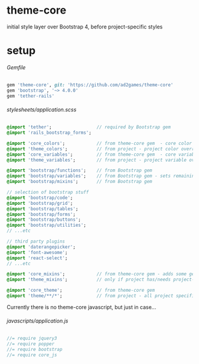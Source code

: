 # theme-core
initial style layer over Bootstrap 4, before project-specific styles

# setup
###### Gemfile
```ruby
gem 'theme-core', git: 'https://github.com/ad2games/theme-core'
gem 'bootstrap', '~> 4.0.0'
gem 'tether-rails'
```

###### stylesheets/application.scss
```sass
@import 'tether';                 // required by Bootstrap gem
@import 'rails_bootstrap_forms';

@import 'core_colors';            // from theme-core gem  - core color overrides of Bootstrap
@import 'theme_colors';           // from project - project color overrides of theme-core
@import 'core_variables';         // from theme-core gem  - core variables overrides of Bootstrap
@import 'theme_variables';        // from project - project variable overrides of theme-core

@import 'bootstrap/functions';    // from Bootstrap gem
@import 'bootstrap/variables';    // from Bootstrap gem - sets remaining default variables
@import 'bootstrap/mixins';       // from Bootstrap gem

// selection of bootstrap stuff
@import 'bootstrap/code';
@import 'bootstrap/grid';
@import 'bootstrap/tables';
@import 'bootstrap/forms';
@import 'bootstrap/buttons';
@import 'bootstrap/utilities';
// ...etc

// third party plugins
@import 'daterangepicker';
@import 'font-awesome';
@import 'react-select';
// ...etc

@import 'core_mixins';            // from theme-core gem - adds some general custom mixins
@import 'theme_mixins';           // only if project has/needs project-specific mixins

@import 'core_theme';             // from theme-core gem
@import 'theme/**/*';             // from project - all project specific styles stored in 'stylesheets/theme' folder

```

Currently there is no theme-core javascript, but just in case...
###### javascripts/application.js
```javascript
//= require jquery3
//= require popper
//= require bootstrap
//= require core_js

```
